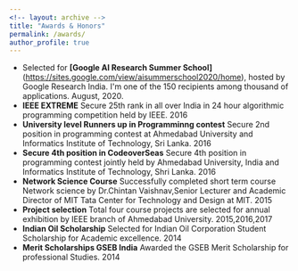 ```yaml
---
<!-- layout: archive -->
title: "Awards & Honors"
permalink: /awards/
author_profile: true
---
```

* Selected for **[Google AI Research Summer School]** (https://sites.google.com/view/aisummerschool2020/home), hosted by Google Research India. I'm one of the 150 recipients among thousand of applications. August, 2020. 
* **IEEE EXTREME** Secure 25th rank in all over India in 24 hour algorithmic programming competition held by IEEE. 2016
* **University level Runners up in Programminng contest** Secure 2nd position in programming contest at Ahmedabad University and Informatics Institute of Technology, Sri Lanka. 2016
* **Secure 4th position in CodeoverSeas** Secure 4th position in programming contest jointly held by Ahmedabad University, India and Informatics Institute of Technology, Shri Lanka. 2016
* **Network Science Course** Successfully completed short term course Network science by Dr.Chintan Vaishnav,Senior Lecturer and Academic Director of MIT Tata Center for Technology and Design at MIT. 2015
* **Project selection** Total four course projects are selected for annual exhibition by IEEE branch of Ahmedabad University. 2015,2016,2017
* **Indian Oil Scholarship** Selected for Indian Oil Corporation Student Scholarship for Academic excellence. 2014
* **Merit Scholarships GSEB India** Awarded the GSEB Merit Scholarship for professional Studies. 2014
